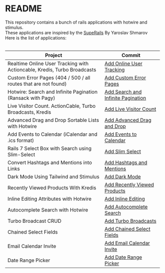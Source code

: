 # README

This repository contains a bunch of rails applications with hotwire and stimulus. <br/>
These applications are inspired by the [SupeRails](https://www.youtube.com/@SupeRails) By Yaroslav Shmarov <br/>
Here is the list of applications: <br/> <br/>

| Project                                                               | Commit                                                                                                                      |
|-----------------------------------------------------------------------|-----------------------------------------------------------------------------------------------------------------------------|
| Realtime Online User Tracking with Actioncable, Kredis, Turbo Broadcasts | [Add Online User Tracking](https://github.com/sabricakir/rails_turbo_apps/commit/cc9db407c42a890515155fe70f1cb5d7da9b2a64) |
| Custom Error Pages (404 / 500 / all routes that are not found)        | [Add Custom Error Pages](https://github.com/sabricakir/rails_turbo_apps/commit/bf18f14625c92122da825beb21dd61d0b468626f) |
| Hotwire: Search and Infinite Pagination (Ransack with Pagy)           | [Add Search and Infinite Pagination](https://github.com/sabricakir/rails_turbo_apps/commit/97fdcb4bb5ec117ca474d23e2818f426c4e5b139) |
| Live Visitor Count. ActionCable, Turbo Broadcasts, Kredis             | [Add Live Visitor Count](https://github.com/sabricakir/rails_turbo_apps/commit/cb7bce3d9309c164525c9323dee4b63dcc43feaa) |
| Advanced Drag and Drop Sortable Lists with Hotwire                    | [Add Advanced Drag and Drop](https://github.com/sabricakir/rails_turbo_apps/commit/43e280ae444e862173c291e6154c6e357c1001e4) |
| Add Events to Calendar (iCalendar and .ics format)                    | [Add Events to Calendar](https://github.com/sabricakir/rails_turbo_apps/commit/4e9e1de92bbf924fe98813f5d7bcb8b4d51f7d6f)    |
| Rails 7 Select Box with Search using Slim-Select                      | [Add Slim Select](https://github.com/sabricakir/rails_turbo_apps/commit/cc3ef5a3defbc85d4aa15a155824058cd0834062) |
| Convert Hashtags and Mentions into Links                              | [Add Hashtags and Mentions](https://github.com/sabricakir/rails_turbo_apps/commit/910cfb3e4b089c215e73ac157e922bab4a07f396) |
| Dark Mode Using Tailwind and Stimulus                                 | [Add Dark Mode](https://github.com/sabricakir/rails_turbo_apps/commit/3d1fa13e030e4b8d0de5d990ccc26bbadb10e285) |
| Recently Viewed Products With Kredis                                  | [Add Recently Viewed Products](https://github.com/sabricakir/rails_turbo_apps/commit/cd88b81a9f7594857b0ec6886fac498a1037f0f2) |
| Inline Editing Attributes with Hotwire                                | [Add Inline Editing](https://github.com/sabricakir/rails_turbo_apps/commit/002d0bf2e1ef7234db4eac197085ebf469a15f51) |
| Autocomplete Search with Hotwire                                      | [Add Autocomplete Search](https://github.com/sabricakir/rails_turbo_apps/pull/17/commits/ed25727bed5d220f827b7d2dc9d7a5581385a66c) |
| Turbo Broadcast CRUD                                                  | [Add Turbo Broadcasts](https://github.com/sabricakir/rails_turbo_apps/commit/28a4359e8d756599a589dd0aff6fdf6b9b44fe9e)      |
| Chained Select Fields                                                 | [Add Chained Select Fields](https://github.com/sabricakir/rails_turbo_apps/pull/21/commits/252ea31815bedec9510a0c45bd6ea64e97a0b6ab) |
| Email Calendar Invite                                                 | [Add Email Calendar Invite](https://github.com/sabricakir/rails_turbo_apps/commit/1425160be67c2afac00977772aa1e6530b1fa7ec) |
| Date Range Picker                                                     | [Add Date Range Picker](https://github.com/sabricakir/rails_turbo_apps/commit/2ffb8a2d23d18858fe0ec7a73b93f8c8798ae713) |


